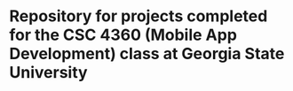 # Repository for projects completed for the CSC 4360 (Mobile App Development) class at Georgia State University
